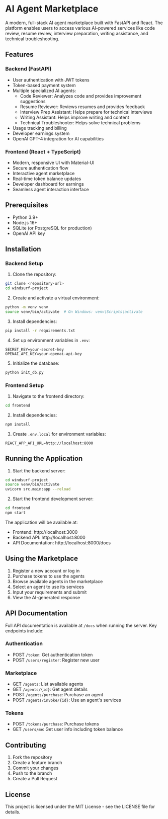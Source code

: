 # AI Agent Marketplace

A modern, full-stack AI agent marketplace built with FastAPI and React. The platform enables users to access various AI-powered services like code review, resume review, interview preparation, writing assistance, and technical troubleshooting.

## Features

### Backend (FastAPI)
- User authentication with JWT tokens
- Token-based payment system
- Multiple specialized AI agents:
  - Code Reviewer: Analyzes code and provides improvement suggestions
  - Resume Reviewer: Reviews resumes and provides feedback
  - Interview Prep Assistant: Helps prepare for technical interviews
  - Writing Assistant: Helps improve writing and content
  - Technical Troubleshooter: Helps solve technical problems
- Usage tracking and billing
- Developer earnings system
- OpenAI GPT-4 integration for AI capabilities

### Frontend (React + TypeScript)
- Modern, responsive UI with Material-UI
- Secure authentication flow
- Interactive agent marketplace
- Real-time token balance updates
- Developer dashboard for earnings
- Seamless agent interaction interface

## Prerequisites

- Python 3.9+
- Node.js 16+
- SQLite (or PostgreSQL for production)
- OpenAI API key

## Installation

### Backend Setup

1. Clone the repository:
```bash
git clone <repository-url>
cd windsurf-project
```

2. Create and activate a virtual environment:
```bash
python -m venv venv
source venv/bin/activate  # On Windows: venv\Scripts\activate
```

3. Install dependencies:
```bash
pip install -r requirements.txt
```

4. Set up environment variables in `.env`:
```
SECRET_KEY=your-secret-key
OPENAI_API_KEY=your-openai-api-key
```

5. Initialize the database:
```bash
python init_db.py
```

### Frontend Setup

1. Navigate to the frontend directory:
```bash
cd frontend
```

2. Install dependencies:
```bash
npm install
```

3. Create `.env.local` for environment variables:
```
REACT_APP_API_URL=http://localhost:8000
```

## Running the Application

1. Start the backend server:
```bash
cd windsurf-project
source venv/bin/activate
uvicorn src.main:app --reload
```

2. Start the frontend development server:
```bash
cd frontend
npm start
```

The application will be available at:
- Frontend: http://localhost:3000
- Backend API: http://localhost:8000
- API Documentation: http://localhost:8000/docs

## Using the Marketplace

1. Register a new account or log in
2. Purchase tokens to use the agents
3. Browse available agents in the marketplace
4. Select an agent to use its services
5. Input your requirements and submit
6. View the AI-generated response

## API Documentation

Full API documentation is available at `/docs` when running the server. Key endpoints include:

### Authentication
- POST `/token`: Get authentication token
- POST `/users/register`: Register new user

### Marketplace
- GET `/agents`: List available agents
- GET `/agents/{id}`: Get agent details
- POST `/agents/purchase`: Purchase an agent
- POST `/agents/invoke/{id}`: Use an agent's services

### Tokens
- POST `/tokens/purchase`: Purchase tokens
- GET `/users/me`: Get user info including token balance

## Contributing

1. Fork the repository
2. Create a feature branch
3. Commit your changes
4. Push to the branch
5. Create a Pull Request

## License

This project is licensed under the MIT License - see the LICENSE file for details.
